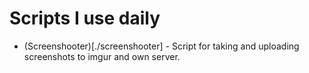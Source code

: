 Scripts I use daily
======

- (Screenshooter)[./screenshooter] - Script for taking and uploading screenshots to imgur and own server.
